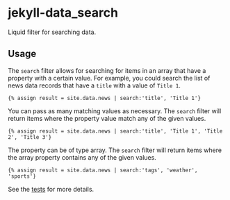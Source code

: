 # jekyll-data_search

Liquid filter for searching data.

## Usage

The `search` filter allows for searching for items in an array that have a property with a certain value. For example, you could search the list of news data records that have a `title` with a value of `Title 1`.

```
{% assign result = site.data.news | search:'title', 'Title 1'}
```

You can pass as many matching values as necessary. The `search` filter will return items where the property value match any of the given values.

```
{% assign result = site.data.news | search:'title', 'Title 1', 'Title 2', 'Title 3'}
```

The property can be of type array. The `search` filter will return items where the array property contains any of the given values.

```
{% assign result = site.data.news | search:'tags', 'weather', 'sports'}
```

See the [tests](https://github.com/cityoffortworth/jekyll-data_search/blob/master/test/jekyll/data_search/filter_test.rb) for more details.
